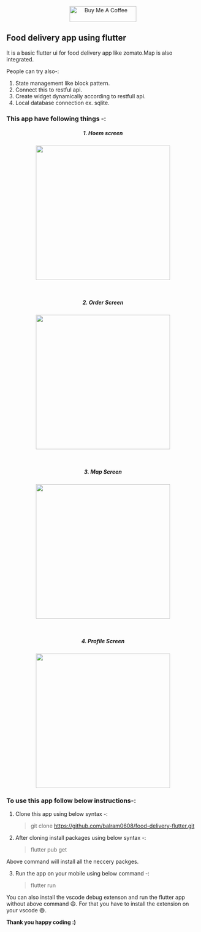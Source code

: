 
<a href="https://www.buymeacoffee.com/DevStack06" target="_blank"  align="center">
    <p  align="center">
   <img   src="https://cdn.buymeacoffee.com/buttons/default-orange.png" alt="Buy Me A Coffee" height="41" width="174">
   </p>
</a>

## Food delivery app using flutter

It is a basic flutter ui for food delivery app like zomato.Map is also integrated.

People can try also-:

1. State management like block pattern.
2. Connect this to restful api.
3. Create widget dynamically according to restfull api.
4. Local database connection ex. sqlite.


### This app have following things -:

<h5  align="center">1. Hoem screen</h5>
<p align="center" >
<img  src="https://github.com/balram0608/images/blob/master/1.png" width="350"></img>
</p>
<br>
<h5  align="center">2. Order Screen </h5>
<p align="center" >
<img src="https://github.com/balram0608/images/blob/master/2.png" width="350"></img>
</p>
<br>
<h5  align="center" >3. Map Screen </h5>
<p  align="center">
<img src="https://github.com/balram0608/images/blob/master/3.png" width="350"></img>
</p>
<br>
<h5  align="center">4. Profile Screen</h5>
<p  align="center">
<img src="https://github.com/balram0608/images/blob/master/4.png" width="350"></img>
</p>

### To use this app follow below instructions-:

1. Clone this app using below syntax -:

   > git clone https://github.com/balram0608/food-delivery-flutter.git

2. After cloning install packages using below syntax -:
   > flutter pub get

Above command will install all the neccery packges.

3. Run the app on your mobile using below command -:
   > flutter run

You can also install the vscode debug extenson and run the flutter app without above command :smile:. For that you have to install the extension on your vscode :smile:.

**Thank you happy coding :)**
